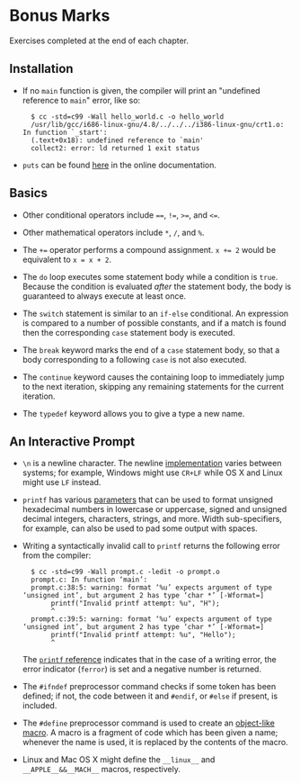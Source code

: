 # Bonus Marks

Exercises completed at the end of each chapter.

## Installation

* If no `main` function is given, the compiler will print an "undefined
  reference to `main`" error, like so:

        $ cc -std=c99 -Wall hello_world.c -o hello_world
        /usr/lib/gcc/i686-linux-gnu/4.8/../../../i386-linux-gnu/crt1.o: In function `_start':
        (.text+0x18): undefined reference to `main'
        collect2: error: ld returned 1 exit status

* `puts` can be found [here](http://en.cppreference.com/w/c/io/puts) in the
  online documentation.

## Basics

* Other conditional operators include `==`, `!=`, `>=`, and `<=`.

* Other mathematical operators include `*`, `/`, and `%`.

* The `+=` operator performs a compound assignment. `x += 2` would be equivalent
  to `x = x + 2`.

* The `do` loop executes some statement body while a condition is `true`.
  Because the condition is evaluated *after* the statement body, the body is
  guaranteed to always execute at least once.

* The `switch` statement is similar to an `if-else` conditional. An expression
  is compared to a number of possible constants, and if a match is found then
  the corresponding `case` statement body is executed.

* The `break` keyword marks the end of a `case` statement body, so that a body
  corresponding to a following `case` is not also executed.

* The `continue` keyword causes the containing loop to immediately jump to the
  next iteration, skipping any remaining statements for the current iteration.

* The `typedef` keyword allows you to give a type a new name.

## An Interactive Prompt

* `\n` is a newline character. The newline [implementation](https://en.wikipedia.org/wiki/Newline#Representations)
  varies between systems; for example, Windows might use `CR+LF` while OS X and
  Linux might use `LF` instead.

* `printf` has various [parameters](http://www.cplusplus.com/reference/cstdio/printf/)
  that can be used to format unsigned hexadecimal numbers in lowercase or
  uppercase, signed and unsigned decimal integers, characters, strings, and
  more. Width sub-specifiers, for example, can also be used to pad some output
  with spaces.

* Writing a syntactically invalid call to `printf` returns the following error
  from the compiler:

        $ cc -std=c99 -Wall prompt.c -ledit -o prompt.o
        prompt.c: In function ‘main’:
        prompt.c:38:5: warning: format ‘%u’ expects argument of type ‘unsigned int’, but argument 2 has type ‘char *’ [-Wformat=]
             printf("Invalid printf attempt: %u", "H");
             ^
        prompt.c:39:5: warning: format ‘%u’ expects argument of type ‘unsigned int’, but argument 2 has type ‘char *’ [-Wformat=]
             printf("Invalid printf attempt: %u", "Hello");
             ^

    The [`printf` reference](http://www.cplusplus.com/reference/cstdio/printf/)
    indicates that in the case of a writing error, the error indicator
    (`ferror`) is set and a negative number is returned.

* The `#ifndef` preprocessor command checks if some token has been defined; if
  not, the code between it and `#endif`, or `#else` if present, is included.

* The `#define` preprocessor command is used to create an [object-like macro](https://gcc.gnu.org/onlinedocs/cpp/Object-like-Macros.html).
  A macro is a fragment of code which has been given a name; whenever the name
  is used, it is replaced by the contents of the macro.

* Linux and Mac OS X might define the `__linux__` and `__APPLE__&&__MACH__`
  macros, respectively.
